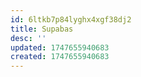 ```yaml
---
id: 6ltkb7p84lyghx4xgf38dj2
title: Supabas
desc: ''
updated: 1747655940683
created: 1747655940683
---
```

